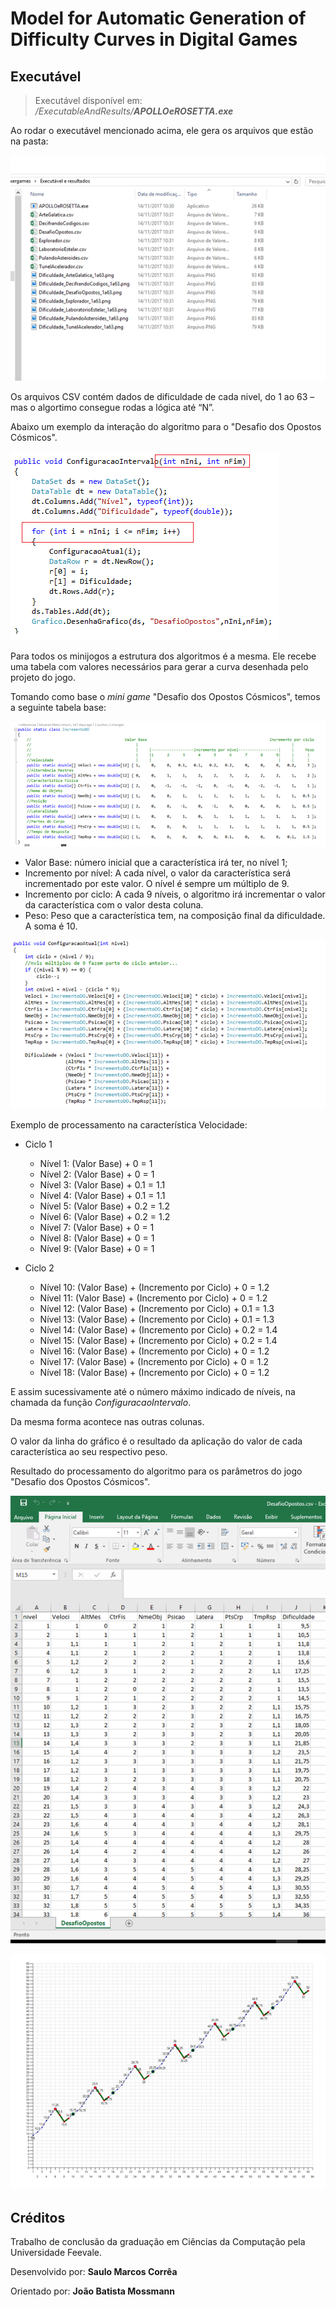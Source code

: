 # Model for Automatic Generation of Difficulty Curves in Digital Games

## Executável

> Executável disponível em: _/ExecutableAndResults/**APOLLOeROSETTA.exe**_

Ao rodar o executável mencionado acima, ele gera os arquivos que estão na pasta:

![](/_Images/Image_01.png)

Os arquivos CSV contém dados de dificuldade de cada nivel, do 1 ao 63 – mas o algortimo consegue rodas a lógica até “N”.

Abaixo um exemplo da interação do algoritmo para o "Desafio dos Opostos Cósmicos".

![](/_Images/Image_02.png)

Para todos os minijogos a estrutura dos algoritmos é a mesma. Ele recebe uma tabela com valores necessários para gerar a curva desenhada pelo projeto do jogo.

Tomando como base o _mini game_ "Desafio dos Opostos Cósmicos", temos a seguinte tabela base:

![](/_Images/Image_03.png)

- Valor Base: número inicial que a característica irá ter, no nível 1;
- Incremento por nível: A cada nível, o valor da característica será incrementado por este valor. O nível é sempre um múltiplo de 9. 
- Incremento por ciclo: A cada 9 níveis, o algoritmo irá incrementar o valor da característica com o valor desta coluna.
- Peso: Peso que a característica tem, na composição final da dificuldade. A soma é 10.

![](/_Images/Image_04.png)

Exemplo de processamento na característica Velocidade:

- Ciclo 1
  - Nível 1: (Valor Base) + 0 = 1
  - Nível 2: (Valor Base) + 0 = 1
  - Nível 3: (Valor Base) + 0.1 = 1.1
  - Nível 4: (Valor Base) + 0.1 = 1.1
  - Nível 5: (Valor Base) + 0.2 = 1.2
  - Nível 6: (Valor Base) + 0.2 = 1.2
  - Nível 7: (Valor Base) + 0 = 1
  - Nível 8: (Valor Base) + 0 = 1
  - Nível 9: (Valor Base) + 0 = 1

- Ciclo 2
  - Nível 10: (Valor Base) + (Incremento por Ciclo) + 0 = 1.2
  - Nível 11: (Valor Base) + (Incremento por Ciclo) + 0 = 1.2
  - Nível 12: (Valor Base) + (Incremento por Ciclo) + 0.1 = 1.3
  - Nível 13: (Valor Base) + (Incremento por Ciclo) + 0.1 = 1.3
  - Nível 14: (Valor Base) + (Incremento por Ciclo) + 0.2 = 1.4
  - Nível 15: (Valor Base) + (Incremento por Ciclo) + 0.2 = 1.4
  - Nível 16: (Valor Base) + (Incremento por Ciclo) + 0 = 1.2
  - Nível 17: (Valor Base) + (Incremento por Ciclo) + 0 = 1.2
  - Nível 18: (Valor Base) + (Incremento por Ciclo) + 0 = 1.2

E assim sucessivamente até o número máximo indicado de níveis, na chamada da função _ConfiguracaoIntervalo_.

Da mesma forma acontece nas outras colunas.

O valor da linha do gráfico é o resultado da aplicação do valor de cada característica ao seu respectivo peso.

Resultado do processamento do algoritmo para os parâmetros do jogo "Desafio dos Opostos Cósmicos".

![](/_Images/Image_05.png)

![](/_Images/Image_06.png)


## Créditos

Trabalho de conclusão da graduação em Ciências da Computação pela Universidade Feevale.

Desenvolvido por: **Saulo Marcos Corrêa**

Orientado por: **João Batista Mossmann**
